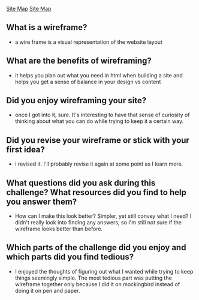 <a href="/week-2/imgs/wireframe-index.png">Site Map</a>
<a href="/week-2/imgs/wireframe-blog-index.png">Site Map</a>


## What is a wireframe?
  - a wire frame is a visual representation of the website layout

## What are the benefits of wireframing?
  - it helps you plan out what you need in html when building a site and helps you get a sense of balance in your design vs content

## Did you enjoy wireframing your site?
  - once I got into it, sure. It's interesting to have that sense of curiosity of thinking about what you can do while trying to keep it a certain way.

## Did you revise your wireframe or stick with your first idea?
  - i revised it. I'll probably revise it again at some point as I learn more.

## What questions did you ask during this challenge? What resources did you find to help you answer them?
  - How can I make this look better? Simpler, yet still convey what I need? I didn't really look into finding any answers, so I'm still not sure if the wireframe looks better than before.

## Which parts of the challenge did you enjoy and which parts did you find tedious?
  - I enjoyed the thoughts of figuring out what I wanted while trying to keep things seemingly simple. The most tedious part was putting the wireframe together only because I did it on mockingbird instead of doing it on pen and paper.
